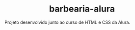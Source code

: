 <h1 align='Center'> barbearia-alura </h1>

Projeto desenvolvido junto ao curso de HTML e CSS da Alura.
